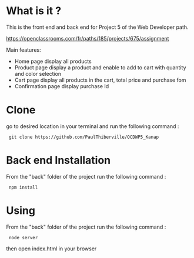 # What is it ?

This is the front end and back end for Project 5 of the Web Developer path.

https://openclassrooms.com/fr/paths/185/projects/675/assignment

Main features:

- Home page display all products
- Product page display a product and enable to add to cart with quantity and color selection
- Cart page display all products in the cart, total price and purchase fom
- Confirmation page display purchase Id 
 
 
# Clone

go to desired location in your terminal and run the following command :
 
     git clone https://github.com/PaulThiberville/OCDWP5_Kanap
 

# Back end Installation

From the "back" folder of the project run the following command :

     npm install 
 

# Using

From the "back" folder of the project run the following command :

     node server
 
then open index.html in your browser
